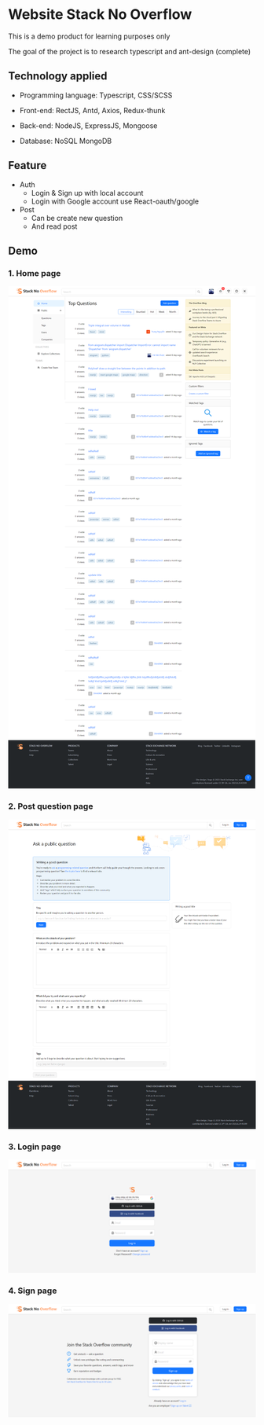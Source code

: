 # Website Stack No Overflow

This is a demo product for learning purposes only

The goal of the project is to research typescript and ant-design (complete)

## Technology applied

- Programming language: Typescript, CSS/SCSS

- Front-end: RectJS, Antd, Axios, Redux-thunk

- Back-end: NodeJS, ExpressJS, Mongoose

- Database: NoSQL MongoDB

## Feature

- Auth
  - Login & Sign up with local account
  - Login with Google account use React-oauth/google
- Post
  - Can be create new question
  - And read post

## Demo

### 1. Home page

<img src="https://github.com/The-Passion-Team/Stack-No-Overflow/blob/master/frontend/public/assets/1-home-2.png">

### 2. Post question page

<img src="https://github.com/The-Passion-Team/Stack-No-Overflow/blob/master/frontend/public/assets/2-post.png">

### 3. Login page

<img src="https://github.com/The-Passion-Team/Stack-No-Overflow/blob/master/frontend/public/assets/3-login.png">

### 4. Sign page

<img src="https://github.com/The-Passion-Team/Stack-No-Overflow/blob/master/frontend/public/assets/4-signup.png">


